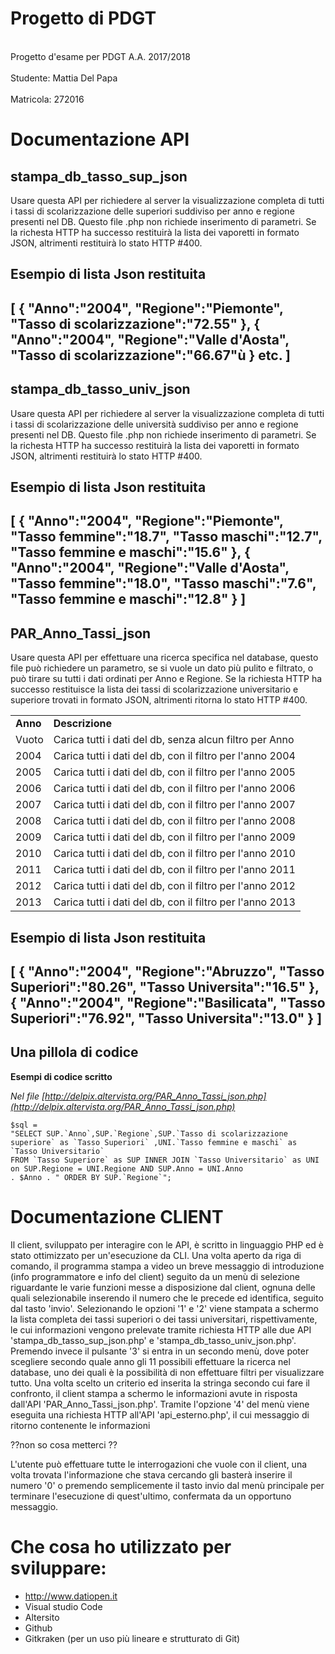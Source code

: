 # Progetto di PDGT
<br />Progetto d'esame per PDGT A.A. 2017/2018<br />
<br />Studente:   Mattia Del Papa<br />
<br />Matricola:  272016<br />

# Documentazione API

## stampa_db_tasso_sup_json 
Usare questa API per richiedere al server la visualizzazione completa di tutti i tassi di scolarizzazione delle superiori suddiviso per anno e regione presenti nel DB.
Questo file .php non richiede inserimento di parametri. Se la richesta HTTP ha successo restituirà la lista dei vaporetti in formato JSON, altrimenti restituirà lo stato HTTP #400.

Esempio di lista Json restituita
---
[
    {
        "Anno":"2004",
        "Regione":"Piemonte",
        "Tasso di scolarizzazione":"72.55"
    },
    {
        "Anno":"2004",
        "Regione":"Valle d'Aosta",
        "Tasso di scolarizzazione":"66.67"ù
    }
    etc.
]
---

## stampa_db_tasso_univ_json
Usare questa API per richiedere al server la visualizzazione completa di tutti i tassi di scolarizzazione delle università suddiviso per anno e regione presenti nel DB.
Questo file .php non richiede inserimento di parametri. Se la richesta HTTP ha successo restituirà la lista dei vaporetti in formato JSON, altrimenti restituirà lo stato HTTP #400.

Esempio di lista Json restituita
---
[
    {
        "Anno":"2004",
        "Regione":"Piemonte",
        "Tasso femmine":"18.7",
        "Tasso maschi":"12.7",
        "Tasso femmine e maschi":"15.6"
    },
    {
        "Anno":"2004",
        "Regione":"Valle d'Aosta",
        "Tasso femmine":"18.0",
        "Tasso maschi":"7.6",
        "Tasso femmine e maschi":"12.8"
    }
]
---

## PAR_Anno_Tassi_json
Usare questa API per effettuare una ricerca specifica nel database, questo file può richiedere un parametro, se si vuole un dato più pulito e filtrato, o può tirare su tutti i dati ordinati per Anno e Regione. Se la richiesta HTTP ha successo restituisce la lista dei tassi di scolarizzazione universitario e superiore trovati in formato JSON, altrimenti ritorna lo stato HTTP #400.

<table>
  <tr>
    <td><b>Anno</b></td>
    <td><b>Descrizione</b></td>
  </tr>
  <tr>
    <td>Vuoto</td>
    <td>Carica tutti i dati del db, senza alcun filtro per Anno</td>
  </tr>
  <tr>
    <td>2004</td>
    <td>Carica tutti i dati del db, con il filtro per l'anno 2004</td>
  </tr>
  <tr>
    <td>2005</td>
    <td>Carica tutti i dati del db, con il filtro per l'anno 2005</td>
  </tr>
  <tr>
    <td>2006</td>
    <td>Carica tutti i dati del db, con il filtro per l'anno 2006</td>
  </tr>
  <tr>
    <td>2007</td>
    <td>Carica tutti i dati del db, con il filtro per l'anno 2007</td>
  </tr>
  <tr>
    <td>2008</td>
    <td>Carica tutti i dati del db, con il filtro per l'anno 2008</td>
  </tr>
  <tr>
    <td>2009</td>
    <td>Carica tutti i dati del db, con il filtro per l'anno 2009</td>
  </tr>
  <tr>
    <td>2010</td>
    <td>Carica tutti i dati del db, con il filtro per l'anno 2010</td>
  </tr>
  <tr>
    <td>2011</td>
    <td>Carica tutti i dati del db, con il filtro per l'anno 2011</td>
  </tr>
  <tr>
    <td>2012</td>
    <td>Carica tutti i dati del db, con il filtro per l'anno 2012</td>
  </tr>
  <tr>
    <td>2013</td>
    <td>Carica tutti i dati del db, con il filtro per l'anno 2013</td>
  </tr>
</table>


Esempio di lista Json restituita
---
[
    {
        "Anno":"2004",
        "Regione":"Abruzzo",
        "Tasso Superiori":"80.26",
        "Tasso Universita":"16.5"
    },
    {
        "Anno":"2004",
        "Regione":"Basilicata",
        "Tasso Superiori":"76.92",
        "Tasso Universita":"13.0"
    }
]
---

## Una pillola di codice

**Esempi di codice scritto**

*Nel file [http://delpix.altervista.org/PAR_Anno_Tassi_json.php](http://delpix.altervista.org/PAR_Anno_Tassi_json.php)*
```
$sql = 
"SELECT SUP.`Anno`,SUP.`Regione`,SUP.`Tasso di scolarizzazione superiore` as `Tasso Superiori` ,UNI.`Tasso femmine e maschi` as `Tasso Universitario` 
FROM `Tasso Superiore` as SUP INNER JOIN `Tasso Universitario` as UNI on SUP.Regione = UNI.Regione AND SUP.Anno = UNI.Anno 
. $Anno . " ORDER BY SUP.`Regione`";
```

# Documentazione CLIENT

Il client, sviluppato per interagire con le API, è scritto in linguaggio PHP ed è stato ottimizzato per un'esecuzione da CLI. 
Una volta aperto da riga di comando, il programma stampa a video un breve messaggio di introduzione (info programmatore e info del client) seguito da un menù di selezione riguardante le varie funzioni messe a disposizione dal client, ognuna delle quali selezionabile inserendo il numero che le precede ed identifica, seguito dal tasto 'invio'. Selezionando le opzioni '1' e '2' viene stampata a schermo la lista completa dei tassi superiori o dei tassi universitari, rispettivamente, le cui informazioni vengono prelevate tramite richiesta HTTP alle due API 'stampa_db_tasso_sup_json.php' e 'stampa_db_tasso_univ_json.php'. Premendo invece il pulsante '3' si entra in un secondo menù, dove poter scegliere secondo quale anno gli 11 possibili effettuare la ricerca nel database, uno dei quali è la possibilità di non effettuare filtri per visualizzare tutto. Una volta scelto un criterio ed inserita la stringa secondo cui fare il confronto, il client stampa a schermo le informazioni avute in risposta dall'API 'PAR_Anno_Tassi_json.php'. Tramite l'opzione '4' del menù viene eseguita una richiesta HTTP all'API 'api_esterno.php', il cui messaggio di ritorno contenente le informazioni 

??non so cosa metterci ??

L'utente può effettuare tutte le interrogazioni che vuole con il client, una volta trovata l'informazione che stava cercando gli basterà inserire 
il numero '0' o premendo semplicemente il tasto invio dal menù principale per terminare l'esecuzione di quest'ultimo, confermata da un opportuno messaggio.

# Che cosa ho utilizzato per sviluppare:
- http://www.datiopen.it 
- Visual studio Code
- Altersito
- Github
- Gitkraken (per un uso più lineare e strutturato di Git)
